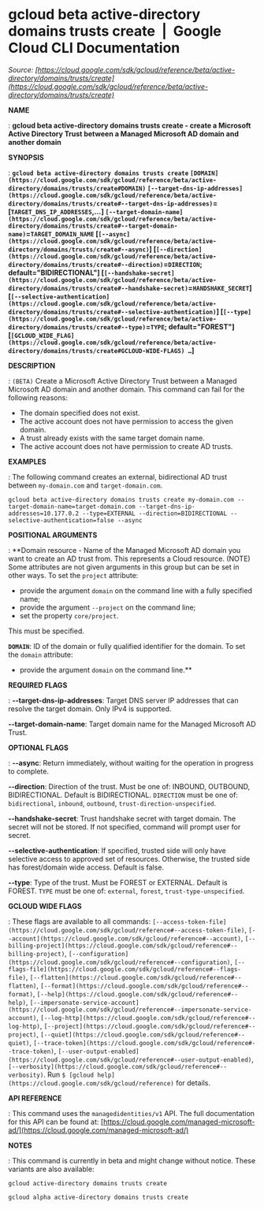 # gcloud beta active-directory domains trusts create  |  Google Cloud CLI Documentation

*Source: [https://cloud.google.com/sdk/gcloud/reference/beta/active-directory/domains/trusts/create](https://cloud.google.com/sdk/gcloud/reference/beta/active-directory/domains/trusts/create)*

**NAME**

: **gcloud beta active-directory domains trusts create - create a Microsoft Active Directory Trust between a Managed Microsoft AD domain and another domain**

**SYNOPSIS**

: **`gcloud beta active-directory domains trusts create` `[DOMAIN](https://cloud.google.com/sdk/gcloud/reference/beta/active-directory/domains/trusts/create#DOMAIN)` `[--target-dns-ip-addresses](https://cloud.google.com/sdk/gcloud/reference/beta/active-directory/domains/trusts/create#--target-dns-ip-addresses)`=[`TARGET_DNS_IP_ADDRESSES`,…] `[--target-domain-name](https://cloud.google.com/sdk/gcloud/reference/beta/active-directory/domains/trusts/create#--target-domain-name)`=`TARGET_DOMAIN_NAME` [`[--async](https://cloud.google.com/sdk/gcloud/reference/beta/active-directory/domains/trusts/create#--async)`] [`[--direction](https://cloud.google.com/sdk/gcloud/reference/beta/active-directory/domains/trusts/create#--direction)`=`DIRECTION`; default="BIDIRECTIONAL"] [`[--handshake-secret](https://cloud.google.com/sdk/gcloud/reference/beta/active-directory/domains/trusts/create#--handshake-secret)`=`HANDSHAKE_SECRET`] [`[--selective-authentication](https://cloud.google.com/sdk/gcloud/reference/beta/active-directory/domains/trusts/create#--selective-authentication)`] [`[--type](https://cloud.google.com/sdk/gcloud/reference/beta/active-directory/domains/trusts/create#--type)`=`TYPE`; default="FOREST"] [`[GCLOUD_WIDE_FLAG](https://cloud.google.com/sdk/gcloud/reference/beta/active-directory/domains/trusts/create#GCLOUD-WIDE-FLAGS) …`]**

**DESCRIPTION**

: `(BETA)` Create a Microsoft Active Directory Trust between a Managed
Microsoft AD domain and another domain.
This command can fail for the following reasons:

- The domain specified does not exist.
- The active account does not have permission to access the given domain.
- A trust already exists with the same target domain name.
- The active account does not have permission to create AD trusts.

**EXAMPLES**

: The following command creates an external, bidirectional AD trust between
`my-domain.com` and `target-domain.com`.

```
gcloud beta active-directory domains trusts create my-domain.com --target-domain-name=target-domain.com --target-dns-ip-addresses=10.177.0.2 --type=EXTERNAL --direction=BIDIRECTIONAL --selective-authentication=false --async
```

**POSITIONAL ARGUMENTS**

: **Domain resource - Name of the Managed Microsoft AD domain you want to create an
AD trust from. This represents a Cloud resource. (NOTE) Some attributes are not
given arguments in this group but can be set in other ways.
To set the `project` attribute:

- provide the argument `domain` on the command line with a fully
specified name;
- provide the argument `--project` on the command line;
- set the property `core/project`.

This must be specified.

**`DOMAIN`**:
ID of the domain or fully qualified identifier for the domain.
To set the `domain` attribute:

- provide the argument `domain` on the command line.**

**REQUIRED FLAGS**

: **--target-dns-ip-addresses**:
Target DNS server IP addresses that can resolve the target domain.
Only IPv4 is supported.

**--target-domain-name**:
Target domain name for the Managed Microsoft AD Trust.

**OPTIONAL FLAGS**

: **--async**:
Return immediately, without waiting for the operation in progress to complete.

**--direction**:
Direction of the trust.
Must be one of: INBOUND, OUTBOUND, BIDIRECTIONAL. Default is BIDIRECTIONAL.
`DIRECTION` must be one of: `bidirectional`,
`inbound`, `outbound`,
`trust-direction-unspecified`.

**--handshake-secret**:
Trust handshake secret with target domain. The secret will not be stored. If not
specified, command will prompt user for secret.

**--selective-authentication**:
If specified, trusted side will only have selective access to approved set of
resources.
Otherwise, the trusted side has forest/domain wide access. Default is false.

**--type**:
Type of the trust. Must be FOREST or EXTERNAL. Default is FOREST.
`TYPE` must be one of: `external`,
`forest`, `trust-type-unspecified`.

**GCLOUD WIDE FLAGS**

: These flags are available to all commands: `[--access-token-file](https://cloud.google.com/sdk/gcloud/reference#--access-token-file)`,
`[--account](https://cloud.google.com/sdk/gcloud/reference#--account)`, `[--billing-project](https://cloud.google.com/sdk/gcloud/reference#--billing-project)`,
`[--configuration](https://cloud.google.com/sdk/gcloud/reference#--configuration)`,
`[--flags-file](https://cloud.google.com/sdk/gcloud/reference#--flags-file)`,
`[--flatten](https://cloud.google.com/sdk/gcloud/reference#--flatten)`, `[--format](https://cloud.google.com/sdk/gcloud/reference#--format)`, `[--help](https://cloud.google.com/sdk/gcloud/reference#--help)`, `[--impersonate-service-account](https://cloud.google.com/sdk/gcloud/reference#--impersonate-service-account)`,
`[--log-http](https://cloud.google.com/sdk/gcloud/reference#--log-http)`,
`[--project](https://cloud.google.com/sdk/gcloud/reference#--project)`, `[--quiet](https://cloud.google.com/sdk/gcloud/reference#--quiet)`, `[--trace-token](https://cloud.google.com/sdk/gcloud/reference#--trace-token)`, `[--user-output-enabled](https://cloud.google.com/sdk/gcloud/reference#--user-output-enabled)`,
`[--verbosity](https://cloud.google.com/sdk/gcloud/reference#--verbosity)`.
Run `$ [gcloud help](https://cloud.google.com/sdk/gcloud/reference)` for details.

**API REFERENCE**

: This command uses the `managedidentities/v1` API. The full
documentation for this API can be found at: [https://cloud.google.com/managed-microsoft-ad/](https://cloud.google.com/managed-microsoft-ad/)

**NOTES**

: This command is currently in beta and might change without notice. These
variants are also available:

```
gcloud active-directory domains trusts create
```

```
gcloud alpha active-directory domains trusts create
```
